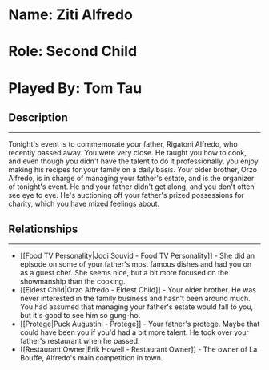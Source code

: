 # Name: Ziti Alfredo
# Role: Second Child
# Played By: Tom Tau

## Description
---
Tonight's event is to commemorate your father, Rigatoni Alfredo, who recently passed away. You were very close. He taught you how to cook, and even though you didn't have the talent to do it professionally, you enjoy making his recipes for your family on a daily basis. Your older brother, Orzo Alfredo, is in charge of managing your father's estate, and is the organizer of tonight's event. He and your father didn't get along, and you don't often see eye to eye. He's auctioning off your father's prized possessions for charity, which you have mixed feelings about.

## Relationships
---
- [[Food TV Personality|Jodi Souvid - Food TV Personality]]  - She did an episode on some of your father's most famous dishes and had you on as a guest chef. She seems nice, but a bit more focused on the showmanship than the cooking.
- [[Eldest Child|Orzo Alfredo - Eldest Child]]  - Your older brother. He was never interested in the family business and hasn't been around much. You had assumed that managing your father's estate would fall to you, but it's good to see him so gung-ho.
- [[Protege|Puck Augustini - Protege]]  - Your father's protege. Maybe that could have been you if you'd had a bit more talent. He took over your father's restaurant when he passed.
- [[Restaurant Owner|Erik Howell - Restaurant Owner]]  - The owner of La Bouffe, Alfredo's main competition in town.